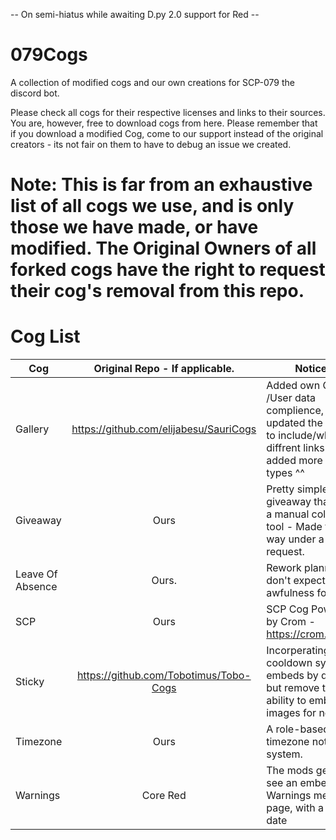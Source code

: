 -- On semi-hiatus while awaiting D.py 2.0 support for Red -- 
# 079Cogs
A collection of modified cogs and our own creations for SCP-079 the discord bot.

Please check all cogs for their respective licenses and links to their sources. You are, however, free to download cogs from here. Please remember that if you download a modified Cog, come to our support instead of the original creators - its not fair on them to have to debug an issue we created.
# Note: This is far from an exhaustive list of all cogs we use, and is only those we have made, or have modified. The Original Owners of all forked cogs have the right to request their cog's removal from this repo.

# Cog List

| Cog       | Original Repo - If applicable.    | Notices |
| ------------- |:-------------:| ---|
| Gallery | https://github.com/elijabesu/SauriCogs | Added own GDPR /User data complience, updated the Regex to include/whitelist diffrent links and added more file types ^^ |
| Giveaway | Ours | Pretty simple giveaway that ises a manual collection tool - Made this way under a request.
| Leave Of Absence | Ours. | Rework planned, so don't expect awfulness forever. |
| SCP | Ours | SCP Cog Powered by Crom - https://crom.avn.sh/ |
| Sticky | https://github.com/Tobotimus/Tobo-Cogs | Incorperating a cooldown system, embeds by default, but remove the ability to embed images for now.|
| Timezone | Ours | A role-based timezone noting system.|
| Warnings | Core Red | The mods get to see an embedded Warnings menu page, with a warn-date |
